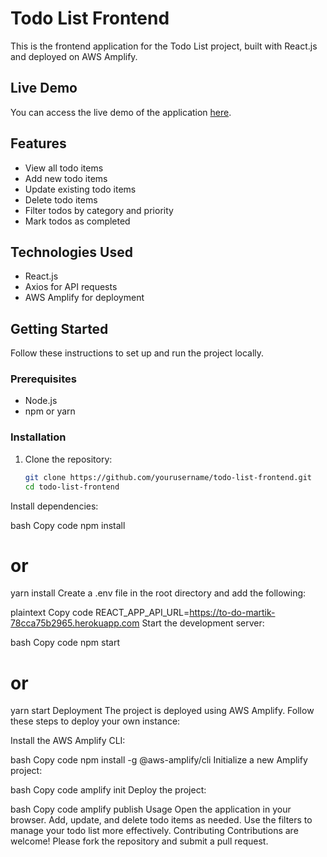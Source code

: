 # Todo List Frontend

This is the frontend application for the Todo List project, built with React.js and deployed on AWS Amplify.

## Live Demo

You can access the live demo of the application [here](https://main.d3sufhpecf7yrr.amplifyapp.com/).

## Features

- View all todo items
- Add new todo items
- Update existing todo items
- Delete todo items
- Filter todos by category and priority
- Mark todos as completed

## Technologies Used

- React.js
- Axios for API requests
- AWS Amplify for deployment

## Getting Started

Follow these instructions to set up and run the project locally.

### Prerequisites

- Node.js
- npm or yarn

### Installation

1. Clone the repository:
   ```bash
   git clone https://github.com/yourusername/todo-list-frontend.git
   cd todo-list-frontend

Install dependencies:

bash
Copy code
npm install
# or
yarn install
Create a .env file in the root directory and add the following:

plaintext
Copy code
REACT_APP_API_URL=https://to-do-martik-78cca75b2965.herokuapp.com
Start the development server:

bash
Copy code
npm start
# or
yarn start
Deployment
The project is deployed using AWS Amplify. Follow these steps to deploy your own instance:

Install the AWS Amplify CLI:

bash
Copy code
npm install -g @aws-amplify/cli
Initialize a new Amplify project:

bash
Copy code
amplify init
Deploy the project:

bash
Copy code
amplify publish
Usage
Open the application in your browser.
Add, update, and delete todo items as needed.
Use the filters to manage your todo list more effectively.
Contributing
Contributions are welcome! Please fork the repository and submit a pull request.